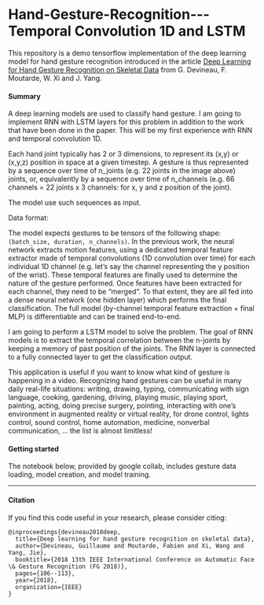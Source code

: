 # Hand-Gesture-Recognition---Temporal Convolution 1D and LSTM

This repository is a demo tensorflow implementation of the deep learning model for hand gesture recognition introduced in the article [Deep Learning for Hand Gesture Recognition on Skeletal Data](https://ieeexplore.ieee.org/document/8373818) from G. Devineau, F. Moutarde, W. Xi and J. Yang.

#### Summary

A deep learning models are used to classify hand gesture. I am going to implement RNN with LSTM layers for this problem in addition to the work that have been done in the paper. This will be my first experience with RNN and temporal convolution 1D.

Each hand joint typically has 2 or 3 dimensions, to represent its (x,y) or (x,y,z) position in space at a given timestep. A gesture is thus represented by a sequence over time of n_joints (e.g. 22 joints in the image above) joints, or, equivalently by a sequence over time of n_channels (e.g. 66 channels = 22 joints x 3 channels: for x, y and z position of the joint).

The model use such sequences as input.

Data format: 

The model expects gestures to be tensors of the following shape: ```(batch_size, duration, n_channels)```.
In the previous work, the neural network extracts motion features, using a dedicated temporal feature extractor made of temporal convolutions (1D convolution over time) for each individual 1D channel (e.g. let’s say the channel representing the y position of the wrist). These temporal features are finally used to determine the nature of the gesture performed. Once features have been extracted for each channel, they need to be “merged”. To that extent, they are all fed into a dense neural network (one hidden layer) which performs the final classification. The full model (by-channel temporal feature extraction + final MLP) is differentiable and can be trained end-to-end.

I am going to perform a LSTM model to solve the problem. The goal of RNN models is to extract the temporal correlation between the n-joints by keeping a memory of past position of the joints. The RNN layer is connected to a fully connected layer to get the classification output.

This application is useful if you want to know what kind of gesture is happening in a video. Recognizing hand gestures can be useful in many daily real-life situations: writing, drawing, typing, communicating with sign language, cooking, gardening, driving, playing music, playing sport, painting, acting, doing precise surgery, pointing, interacting with one’s environment in augmented reality or virtual reality, for drone control, lights control, sound control, home automation, medicine, nonverbal communication, … the list is almost limitless!


#### Getting started

The notebook below, provided by google collab, includes gesture data loading, model creation, and model training.

---


#### Citation

If you find this code useful in your research, please consider citing:

```
@inproceedings{devineau2018deep,
  title={Deep learning for hand gesture recognition on skeletal data},
  author={Devineau, Guillaume and Moutarde, Fabien and Xi, Wang and Yang, Jie},
  booktitle={2018 13th IEEE International Conference on Automatic Face \& Gesture Recognition (FG 2018)},
  pages={106--113},
  year={2018},
  organization={IEEE}
}
```
